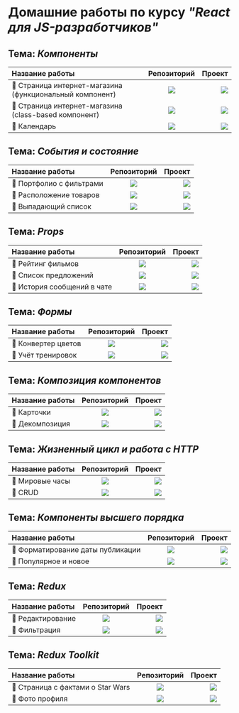 # Домашние работы по курсу ***"React для JS-разработчиков"***

## Тема: ***Компоненты***

| Название работы      | Репозиторий | Проект   |
| :---        |    :----:   |          ---: |
| 🌟 Страница интернет-магазина (функциональный компонент) | <a href="https://github.com/alekseeva-t-v/store-func"><img src="https://img.shields.io/badge/GitHub-96dbf9?style=for-the-badge"/></a> | <a href="https://store-func.vercel.app/"><img src="https://img.shields.io/badge/Demo-50b8e4?style=for-the-badge"/></a>  |
| 🌟 Страница интернет-магазина (class-based компонент) | <a href="https://github.com/alekseeva-t-v/store-class"><img src="https://img.shields.io/badge/GitHub-96dbf9?style=for-the-badge"/></a> | <a href="https://store-class.vercel.app/"><img src="https://img.shields.io/badge/Demo-50b8e4?style=for-the-badge"/></a>  |
| 🌟 Календарь | <a href="https://github.com/alekseeva-t-v/calendar"><img src="https://img.shields.io/badge/GitHub-96dbf9?style=for-the-badge"/></a> | <a href="https://calendar-fawn.vercel.app/"><img src="https://img.shields.io/badge/Demo-50b8e4?style=for-the-badge"/></a>|

## Тема: ***События и состояние***

| Название работы      | Репозиторий | Проект   |
| :---        |    :----:   |          ---: |
| 🌟 Портфолио с фильтрами | <a href="https://github.com/alekseeva-t-v/filter"><img src="https://img.shields.io/badge/GitHub-96dbf9?style=for-the-badge"/></a> | <a href="https://filter-umber.vercel.app/"><img src="https://img.shields.io/badge/Demo-50b8e4?style=for-the-badge"/></a>  |
| 🌟 Расположение товаров | <a href="https://github.com/alekseeva-t-v/layouts"><img src="https://img.shields.io/badge/GitHub-96dbf9?style=for-the-badge"/></a> | <a href="https://layouts-ten.vercel.app/"><img src="https://img.shields.io/badge/Demo-50b8e4?style=for-the-badge"/></a>  |
| 🌟 Выпадающий список | <a href="https://github.com/alekseeva-t-v/dropdown"><img src="https://img.shields.io/badge/GitHub-96dbf9?style=for-the-badge"/></a> | <a href="https://dropdown-xi-ten.vercel.app/"><img src="https://img.shields.io/badge/Demo-50b8e4?style=for-the-badge"/></a> |

## Тема: ***Props***

| Название работы      | Репозиторий | Проект     |
| :---        |    :----:   |          ---: |
| 🌟 Рейтинг фильмов | <a href="https://github.com/alekseeva-t-v/films"><img src="https://img.shields.io/badge/GitHub-96dbf9?style=for-the-badge"/></a> | <a href="https://films-mu-eight.vercel.app/"><img src="https://img.shields.io/badge/Demo-50b8e4?style=for-the-badge"/></a> |
| 🌟 Список предложений | <a href="https://github.com/alekseeva-t-v/listing"><img src="https://img.shields.io/badge/GitHub-96dbf9?style=for-the-badge"/></a> | <a href="https://listing-tau.vercel.app/"><img src="https://img.shields.io/badge/Demo-50b8e4?style=for-the-badge"/></a> |
| 🌟 История сообщений в чате | <a href="https://github.com/alekseeva-t-v/chat"><img src="https://img.shields.io/badge/GitHub-96dbf9?style=for-the-badge"/></a> | <a href="https://dropdown-xi-ten.vercel.app/"><img src="https://img.shields.io/badge/Demo-50b8e4?style=for-the-badge"/></a> |

## Тема: ***Формы***

| Название работы      | Репозиторий | Проект     |
| :---        |    :----:   |          ---: |
| 🌟 Конвертер цветов | <a href="https://github.com/alekseeva-t-v/hex2rgb"><img src="https://img.shields.io/badge/GitHub-96dbf9?style=for-the-badge"/></a> | <a href="https://hex2rgb.vercel.app/"><img src="https://img.shields.io/badge/Demo-50b8e4?style=for-the-badge"/></a> |
| 🌟 Учёт тренировок | <a href="https://github.com/alekseeva-t-v/steps"><img src="https://img.shields.io/badge/GitHub-96dbf9?style=for-the-badge"/></a> | <a href="https://steps-lake.vercel.app/"><img src="https://img.shields.io/badge/Demo-50b8e4?style=for-the-badge"/></a>

## Тема: ***Композиция компонентов***

| Название работы      | Репозиторий | Проект     |
| :---        |    :----:   |          ---: |
| 🌟 Карточки | <a href="https://github.com/alekseeva-t-v/cards"><img src="https://img.shields.io/badge/GitHub-96dbf9?style=for-the-badge"/></a> | <a href="https://cards-umber-gamma.vercel.app/"><img src="https://img.shields.io/badge/Demo-50b8e4?style=for-the-badge"/></a> |
| 🌟 Декомпозиция | <a href="https://github.com/alekseeva-t-v/decomposition"><img src="https://img.shields.io/badge/GitHub-96dbf9?style=for-the-badge"/></a> | <a href="https://decomposition.vercel.app/"><img src="https://img.shields.io/badge/Demo-50b8e4?style=for-the-badge"/></a>

## Тема: ***Жизненный цикл и работа с HTTP***

| Название работы      | Репозиторий | Проект     |
| :---        |    :----:   |          ---: |
| 🌟 Мировые часы | <a href="https://github.com/alekseeva-t-v/watches"><img src="https://img.shields.io/badge/GitHub-96dbf9?style=for-the-badge"/></a> | <a href="https://watches-nine.vercel.app/"><img src="https://img.shields.io/badge/Demo-50b8e4?style=for-the-badge"/></a> |
| 🌟 CRUD | <a href="https://github.com/alekseeva-t-v/crud-frontend"><img src="https://img.shields.io/badge/GitHub-96dbf9?style=for-the-badge"/></a> | <a href="https://crud-frontend-tau.vercel.app/"><img src="https://img.shields.io/badge/Demo-50b8e4?style=for-the-badge"/></a>

## Тема: ***Компоненты высшего порядка***

| Название работы      | Репозиторий | Проект     |
| :---        |    :----:   |          ---: |
| 🌟 Форматирование даты публикации | <a href="https://github.com/alekseeva-t-v/time"><img src="https://img.shields.io/badge/GitHub-96dbf9?style=for-the-badge"/></a> | <a href="https://time-brown-gamma.vercel.app/"><img src="https://img.shields.io/badge/Demo-50b8e4?style=for-the-badge"/></a> |
| 🌟 Популярное и новое | <a href="https://github.com/alekseeva-t-v/highlight"><img src="https://img.shields.io/badge/GitHub-96dbf9?style=for-the-badge"/></a> | <a href="https://highlight-lemon.vercel.app/"><img src="https://img.shields.io/badge/Demo-50b8e4?style=for-the-badge"/></a> |

## Тема: ***Redux***

| Название работы      | Репозиторий | Проект     |
| :---        |    :----:   |          ---: |
| 🌟 Редактирование | <a href="https://github.com/alekseeva-t-v/editing"><img src="https://img.shields.io/badge/GitHub-96dbf9?style=for-the-badge"/></a> | <a href="https://editing-ruddy.vercel.app/"><img src="https://img.shields.io/badge/Demo-50b8e4?style=for-the-badge"/></a> |
| 🌟 Фильтрация | <a href="https://github.com/alekseeva-t-v/filter-redux"><img src="https://img.shields.io/badge/GitHub-96dbf9?style=for-the-badge"/></a> | <a href="https://filter-redux.vercel.app/"><img src="https://img.shields.io/badge/Demo-50b8e4?style=for-the-badge"/></a> |

## Тема: ***Redux Toolkit***

| Название работы      | Репозиторий | Проект     |
| :---        |    :----:   |          ---: |
| 🌟 Страница с фактами о Star Wars | <a href="https://github.com/alekseeva-t-v/star-wars"><img src="https://img.shields.io/badge/GitHub-96dbf9?style=for-the-badge"/></a> | <a href="https://star-wars-ruby-pi.vercel.app/"><img src="https://img.shields.io/badge/Demo-50b8e4?style=for-the-badge"/></a> |
| 🌟 Фото профиля | <a href="https://github.com/alekseeva-t-v/profile-photo"><img src="https://img.shields.io/badge/GitHub-96dbf9?style=for-the-badge"/></a> | <a href="https://profile-photo.vercel.app/"><img src="https://img.shields.io/badge/Demo-50b8e4?style=for-the-badge"/></a> |


